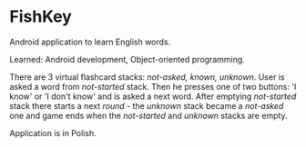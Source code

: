 # FishKey
Android application to learn English words.

Learned: Android development, Object-oriented programming.

There are 3 virtual flashcard stacks: *not-asked, known, unknown*. User is asked a word from *not-started* stack. Then he presses one of two buttons: 'I know' or 'I don't know' and is asked a next word. After emptying *not-started* stack there starts a next *round* - the *unknown* stack became a *not-asked* one and game ends when the *not-started* and *unknown* stacks are  empty.   

Application is in Polish.
